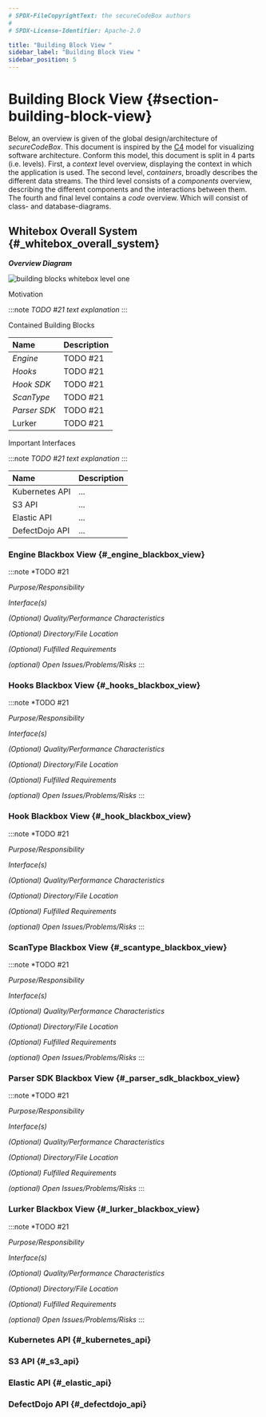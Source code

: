 ```yaml
---
# SPDX-FileCopyrightText: the secureCodeBox authors
#
# SPDX-License-Identifier: Apache-2.0

title: "Building Block View "
sidebar_label: "Building Block View "
sidebar_position: 5
---
```

# Building Block View {#section-building-block-view}

Below, an overview is given of the global design/architecture of _secureCodeBox_. This document is inspired by the [C4][C4] model for visualizing software architecture. Conform this model, this document is split in 4 parts (i.e. levels). First, a _context_ level overview, displaying the context in which the application is used. The second level, _containers_, broadly describes the different data streams. The third level consists of a _components_ overview, describing the different components and the interactions between them. The fourth and final level contains a _code_ overview. Which will consist of class- and database-diagrams.

## Whitebox Overall System {#_whitebox_overall_system}

***Overview Diagram***

![building blocks whitebox level one](/img/docs/architecture/building-blocks-whitebox-level-1.png)

Motivation

:::note
*TODO #21 text explanation*
:::

Contained Building Blocks

| Name         | Description |
|:-------------|:------------|
| _Engine_     | TODO #21    |
| _Hooks_      | TODO #21    |
| _Hook SDK_   | TODO #21    |
| _ScanType_   | TODO #21    |
| _Parser SDK_ | TODO #21    |
| Lurker       | TODO #21    |

Important Interfaces

:::note
*TODO #21 text explanation*
:::

| Name           | Description |
|:---------------|:------------|
| Kubernetes API | ...         |
| S3 API         | ...         |
| Elastic API    | ...         |
| DefectDojo API | ...         |

### Engine Blackbox View {#_engine_blackbox_view}

:::note
*TODO #21

*Purpose/Responsibility*

*Interface(s)*

*(Optional) Quality/Performance Characteristics*

*(Optional) Directory/File Location*

*(Optional) Fulfilled Requirements*

*(optional) Open Issues/Problems/Risks*
:::

### Hooks Blackbox View {#_hooks_blackbox_view}

:::note
*TODO #21

*Purpose/Responsibility*

*Interface(s)*

*(Optional) Quality/Performance Characteristics*

*(Optional) Directory/File Location*

*(Optional) Fulfilled Requirements*

*(optional) Open Issues/Problems/Risks*
:::

### Hook Blackbox View {#_hook_blackbox_view}

:::note
*TODO #21

*Purpose/Responsibility*

*Interface(s)*

*(Optional) Quality/Performance Characteristics*

*(Optional) Directory/File Location*

*(Optional) Fulfilled Requirements*

*(optional) Open Issues/Problems/Risks*
:::

### ScanType Blackbox View {#_scantype_blackbox_view}

:::note
*TODO #21

*Purpose/Responsibility*

*Interface(s)*

*(Optional) Quality/Performance Characteristics*

*(Optional) Directory/File Location*

*(Optional) Fulfilled Requirements*

*(optional) Open Issues/Problems/Risks*
:::

### Parser SDK Blackbox View {#_parser_sdk_blackbox_view}

:::note
*TODO #21

*Purpose/Responsibility*

*Interface(s)*

*(Optional) Quality/Performance Characteristics*

*(Optional) Directory/File Location*

*(Optional) Fulfilled Requirements*

*(optional) Open Issues/Problems/Risks*
:::

### Lurker Blackbox View {#_lurker_blackbox_view}

:::note
*TODO #21

*Purpose/Responsibility*

*Interface(s)*

*(Optional) Quality/Performance Characteristics*

*(Optional) Directory/File Location*

*(Optional) Fulfilled Requirements*

*(optional) Open Issues/Problems/Risks*
:::

### Kubernetes API {#_kubernetes_api}

### S3 API {#_s3_api}

### Elastic API {#_elastic_api}

### DefectDojo API {#_defectdojo_api}

<!--
## Level 2 {#_level_2}

### White Box *building block 1* {#_white_box_emphasis_building_block_1_emphasis}

*white box template*

### White Box *building block 2* {#_white_box_emphasis_building_block_2_emphasis}

*white box template*

...

### White Box *building block m* {#_white_box_emphasis_building_block_m_emphasis}

*white box template*

## Level 3 {#_level_3}

### White Box _building block x.1_ {#_white_box_building_block_x_1}

*white box template*

### White Box _building block x.2_ {#_white_box_building_block_x_2}

*white box template*

### White Box _building block y.1_ {#_white_box_building_block_y_1}

*white box template*
-->

[C4]: https://c4model.com/
